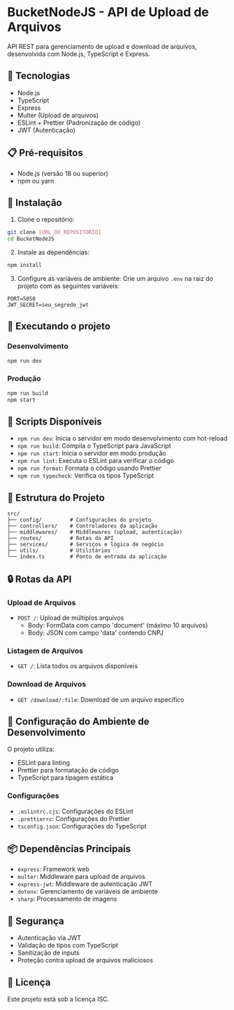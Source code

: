 # BucketNodeJS - API de Upload de Arquivos

API REST para gerenciamento de upload e download de arquivos, desenvolvida com Node.js, TypeScript e Express.

## 🚀 Tecnologias

- Node.js
- TypeScript
- Express
- Multer (Upload de arquivos)
- ESLint + Prettier (Padronização de código)
- JWT (Autenticação)

## 📋 Pré-requisitos

- Node.js (versão 18 ou superior)
- npm ou yarn

## 🔧 Instalação

1. Clone o repositório:
```bash
git clone [URL_DO_REPOSITÓRIO]
cd BucketNodeJS
```

2. Instale as dependências:
```bash
npm install
```

3. Configure as variáveis de ambiente:
Crie um arquivo `.env` na raiz do projeto com as seguintes variáveis:
```env
PORT=5050
JWT_SECRET=seu_segredo_jwt
```

## 🚀 Executando o projeto

### Desenvolvimento
```bash
npm run dev
```

### Produção
```bash
npm run build
npm start
```

## 📝 Scripts Disponíveis

- `npm run dev`: Inicia o servidor em modo desenvolvimento com hot-reload
- `npm run build`: Compila o TypeScript para JavaScript
- `npm run start`: Inicia o servidor em modo produção
- `npm run lint`: Executa o ESLint para verificar o código
- `npm run format`: Formata o código usando Prettier
- `npm run typecheck`: Verifica os tipos TypeScript

## 📁 Estrutura do Projeto

```
src/
├── config/         # Configurações do projeto
├── controllers/    # Controladores da aplicação
├── middlewares/    # Middlewares (upload, autenticação)
├── routes/         # Rotas da API
├── services/       # Serviços e lógica de negócio
├── utils/          # Utilitários
└── index.ts        # Ponto de entrada da aplicação
```

## 🔒 Rotas da API

### Upload de Arquivos
- `POST /`: Upload de múltiplos arquivos
  - Body: FormData com campo 'document' (máximo 10 arquivos)
  - Body: JSON com campo 'data' contendo CNPJ

### Listagem de Arquivos
- `GET /`: Lista todos os arquivos disponíveis

### Download de Arquivos
- `GET /download/:file`: Download de um arquivo específico

## 🔧 Configuração do Ambiente de Desenvolvimento

O projeto utiliza:
- ESLint para linting
- Prettier para formatação de código
- TypeScript para tipagem estática

### Configurações

- `.eslintrc.cjs`: Configurações do ESLint
- `.prettierrc`: Configurações do Prettier
- `tsconfig.json`: Configurações do TypeScript

## 📦 Dependências Principais

- `express`: Framework web
- `multer`: Middleware para upload de arquivos
- `express-jwt`: Middleware de autenticação JWT
- `dotenv`: Gerenciamento de variáveis de ambiente
- `sharp`: Processamento de imagens

## 🔐 Segurança

- Autenticação via JWT
- Validação de tipos com TypeScript
- Sanitização de inputs
- Proteção contra upload de arquivos maliciosos

## 📄 Licença

Este projeto está sob a licença ISC.
